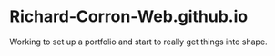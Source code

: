 # Richard-Corron-Web.github.io

Working to set up a portfolio and start to really get things into shape.
